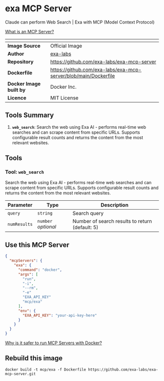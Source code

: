 # exa MCP Server

Claude can perform Web Search | Exa with MCP (Model Context Protocol)

[What is an MCP Server?](https://www.anthropic.com/news/model-context-protocol)

| <!-- --> | <!-- --> |
|-----------|---------|
| **Image Source** | Official Image |
| **Author** | [exa-labs](https://github.com/exa-labs) |
| **Repository** | https://github.com/exa-labs/exa-mcp-server |
| **Dockerfile** | https://github.com/exa-labs/exa-mcp-server/blob/main/Dockerfile |
| **Docker Image built by** | Docker Inc. |
| **Licence** | MIT License |

## Tools Summary

 1. **`web_search`**: Search the web using Exa AI - performs real-time web searches and can scrape content from specific URLs. Supports configurable result counts and returns the content from the most relevant websites.

## Tools

### Tool: **`web_search`**

Search the web using Exa AI - performs real-time web searches and can scrape content from specific URLs. Supports configurable result counts and returns the content from the most relevant websites.

| Parameter | Type | Description |
| - | - | - |
| `query` | `string` | Search query |
| `numResults` | `number` *optional* | Number of search results to return (default: 5) |

## Use this MCP Server

```json
{
  "mcpServers": {
    "exa": {
      "command": "docker",
      "args": [
        "run",
        "-i",
        "--rm",
        "-e"
        "EXA_API_KEY"
        "mcp/exa"
      ],
      "env": {
        "EXA_API_KEY": "your-api-key-here"
      }
    }
  }
}
```

[Why is it safer to run MCP Servers with Docker?](https://www.docker.com/blog/the-model-context-protocol-simplifying-building-ai-apps-with-anthropic-claude-desktop-and-docker/)

## Rebuild this image

```console
docker build -t mcp/exa -f Dockerfile https://github.com/exa-labs/exa-mcp-server.git
```

